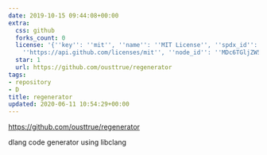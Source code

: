 ```yaml
---
date: 2019-10-15 09:44:08+00:00
extra:
  css: github
  forks_count: 0
  license: '{''key'': ''mit'', ''name'': ''MIT License'', ''spdx_id'': ''MIT'', ''url'':
    ''https://api.github.com/licenses/mit'', ''node_id'': ''MDc6TGljZW5zZTEz''}'
  star: 1
  url: https://github.com/ousttrue/regenerator
tags:
- repository
- D
title: regenerator
updated: 2020-06-11 10:54:29+00:00
---
```


<https://github.com/ousttrue/regenerator>

dlang code generator using libclang
